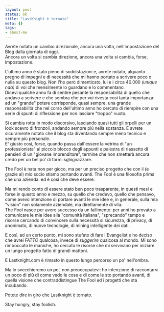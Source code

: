```yaml
--- 
layout: post
status: ok
title: "LastKnight è tornato"
meta: {}
tags: 
- about-me
---
```

Avrete notato un cambio direzionale, ancora una volta, nell'impostazione del Blog dalla giornata di oggi.  
Ancora un volta si cambia direzione, ancora una volta si cambia, forse, impostazione.  
  
L'ultimo anno è stato pieno di soddisfazioni e, avrete notato, alquanto pregno di impegni e di necessità che mi hanno portato a scrivere poco o nulla su questo blog. Non l'ho però dimenticato, lui e i circa 40.000 *(unique nda)* di voi che mensilmente lo guardano e lo commentano.  
Dicevi qualche anno fa di sentire pesante la responsabilità di quello che andavo a scrivere e che sembra che per voi rivesta così tanta importanza: ad un "grande" potere corrisponde, quasi sempre, una grande responsabilità che nel corso dell'ultimo anno ho cercato di riempire con una serie di spunti di riflessione per non lasciare "troppo" vuoto.  
  
Si cambia rotta in modo discorsivo, lasciando quasi tutti gli orpelli per un look scevro di fronzoli, andando sempre più nella sostanza. E avrete sicuramente notato che il blog sta diventando sempre meno tecnico e sempre più personale.  
E' giusto così, forse, quando passa dall'essere la vetrina di "un professionista" al piccolo blocco degli appunti e palestra di riassetto di pensieri di un "giovane imprenditore", termine che non smetterà ancora credo per un bel po' di farmi sghignazzare.  
  
The Fool è nata non per gioco, ma per un preciso progetto che con il (e grazie al) mio socio stiamo portando avanti. The Fool è una filosofia prima che una azienda. ed è così che deve essere.  
  
Ma mi rendo conto di essere stato ben poco trasparente, in questi mesi e forse in questo anno e mezzo, su quello che credevo, quello che pensavo, come avevo intenzione di portare avanti le mie idee e, in generale, sulla mia "vision" non solamente aziendale, ma direttamente di vita.  
The Fool nasce per avere successo da un fallimento: per anni ho provato a comunicare le mie idee alla "comunità italiana", "sprecando" tempo e risorse cercando di convincere sulla necessità si sicurezza, di privacy, di anonimato, di nuove tecnologie, di mining intelligente dei dati.  
  
E così, ad un certo punto, mi sono stufato di fare l'Evangelist e ho deciso che avrei *FATTO* qualcosa, invece di *suggerire* qualcosa al mondo. Mi sono rimboccato le maniche, ho cercato le risorse che mi servivano per iniziare un lungo progetto fatto di grandi mattoni.  
  
E Lastknight.com è rimasto in questo lungo percorso un po' nell'ombra.  
  
Ma lo svecchieremo un po', non preoccupatevi: ho intenzione di raccontarvi un poco di più di come vedo le cose e di come le sto portando avanti, di quella visione che contraddistingue The Fool ed i progetti che sta incubando.  
  
Potete dire in giro che Lastknight è tornato. 
  
Stay hungry, stay foolish.   
